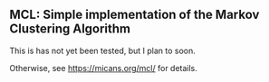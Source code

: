 ## MCL: Simple implementation of the Markov Clustering Algorithm

This is has not yet been tested, but I plan to soon.

Otherwise, see https://micans.org/mcl/ for details.
